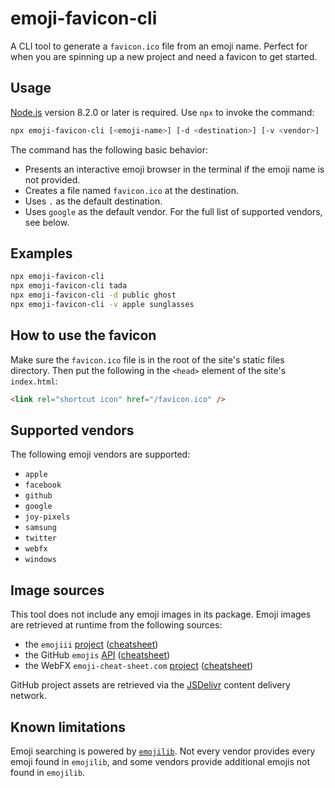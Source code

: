# emoji-favicon-cli

A CLI tool to generate a `favicon.ico` file from an emoji name. Perfect for when you are spinning up a new project and need a favicon to get started.

## Usage

[Node.js](https://nodejs.org) version 8.2.0 or later is required. Use `npx` to invoke the command:

```bash
npx emoji-favicon-cli [<emoji-name>] [-d <destination>] [-v <vendor>]
```

The command has the following basic behavior:

- Presents an interactive emoji browser in the terminal if the emoji name is not provided.
- Creates a file named `favicon.ico` at the destination.
- Uses `.` as the default destination.
- Uses `google` as the default vendor. For the full list of supported vendors, see below.

## Examples

```bash
npx emoji-favicon-cli
npx emoji-favicon-cli tada
npx emoji-favicon-cli -d public ghost
npx emoji-favicon-cli -v apple sunglasses
```

## How to use the favicon

Make sure the `favicon.ico` file is in the root of the site's static files directory. Then put the following in the `<head>` element of the site's `index.html`:

```html
<link rel="shortcut icon" href="/favicon.ico" />
```

## Supported vendors

The following emoji vendors are supported:

- `apple`
- `facebook`
- `github`
- `google`
- `joy-pixels`
- `samsung`
- `twitter`
- `webfx`
- `windows`

## Image sources

This tool does not include any emoji images in its package. Emoji images are retrieved at runtime from the following sources:

- the `emojiii` [project](https://github.com/bruceCzK/Emojiii/) ([cheatsheet](http://unicode.org/emoji/charts/full-emoji-list.html))
- the GitHub `emojis` [API](https://developer.github.com/v3/emojis/) ([cheatsheet](https://github.com/ikatyang/emoji-cheat-sheet))
- the WebFX `emoji-cheat-sheet.com` [project](https://github.com/WebpageFX/emoji-cheat-sheet.com) ([cheatsheet](https://www.webfx.com/tools/emoji-cheat-sheet/))

GitHub project assets are retrieved via the [JSDelivr](https://www.jsdelivr.com) content delivery network.

## Known limitations

Emoji searching is powered by [`emojilib`](https://github.com/muan/emojilib). Not every vendor provides every emoji found in `emojilib`, and some vendors provide additional emojis not found in `emojilib`.
